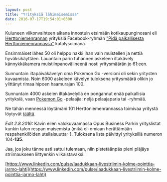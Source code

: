 ```yaml
---
layout: post
title: "Yrityksiä lähimaisemissa"
date: 2016-07-17T19:54:01+0300
---
```


Kuluneen viikonvaihteen aikana innostuin etsimään kotikaupunginosani eli [Herttoniemenrannan](https://fi.wikipedia.org/wiki/Herttoniemenranta) yrityksiä Facebook-ryhmän ["Pidä paikallisesta Herttoniemenrannassa"](https://www.facebook.com/groups/110864669268044/) katalysoimana.<!--more-->

Ensimmäiset lähes 50 oli helppo nakki ihan vain muistellen ja nettiä hyväksikäyttäen. Lauantain parin tuhannen askeleen iltakävely kännykkäkamera muistiinpanovälineenä nosti yritysmäärän jo 61:een.

Sunnuntain iltapäiväkävelyn oma Pokemon Go -versioni oli sekin yritysten kuvaamista. Noin 6000 askeleen kävelyn tuloksena yritysmäärä olikin jo ylittänyt rimaa hipoen haamurajan 100.

Sunnuntain 4000 askelen iltakävelyllä en pongannut enää paikallisia yrityksiä, vaan [Pokemon Go](http://www.savonsanomat.fi/kulttuuri/Ventovieraat-ker%C3%A4%C3%A4ntyv%C3%A4t-yhteen-pok%C3%A9monjahdin-pauloissa/801895) -pelaajia: neljä pelaajaparia tai -ryhmää.

Ne tähän mennessä löytämäni 101 Herttoniemenrannassa toimivaa yritystä löytyvät [täältä](https://docs.google.com/document/d/1z3t45MvdkfTF2l6kWcys6cgJfo3R1mJ0LiFAiUUJ7jQ/edit?usp=sharing).

*Edit 2.8.2016:* Kävin eilen valokuvaamassa Opus Business Parkin yrityslistat kunkin talon respan maisemista (mikä oli omiaan herättämään respahenkilöiden uteliaisuutta:-). Tuloksena lista päivittyi yrityksillä numeron 104-**135**.

Jaa, jos joku tänne asti sattui tulemaan, niin pistetäänpäs pieni pläjäys striimaukseen liittyenkin vilkaistavaksi:

[https://www.linkedin.com/pulse/laadukkaan-livestriimin-kolme-pointtia-jarmo-lahti](https://www.linkedin.com/pulse/laadukkaan-livestriimin-kolme-pointtia-jarmo-lahti) 